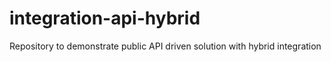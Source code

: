 # integration-api-hybrid
Repository to demonstrate public API driven solution with hybrid integration
